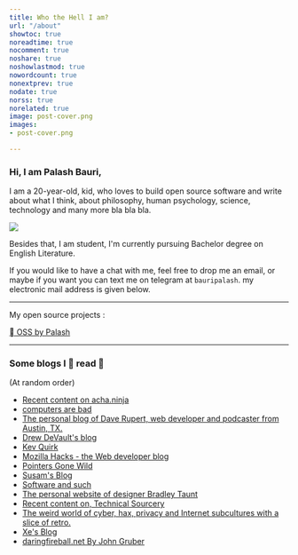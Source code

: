 ```yaml
---
title: Who the Hell I am?
url: "/about"
showtoc: true
noreadtime: true
nocomment: true
noshare: true
noshowlastmod: true
nowordcount: true
nonextprev: true
nodate: true
norss: true
norelated: true
image: post-cover.png
images:
- post-cover.png

---
```

### Hi, I am Palash Bauri,

I am a 20-year-old, kid, who loves to build open source software and write about what I think, about philosophy, human psychology, science, technology and many more bla bla bla.

![](/images/palash.jpg?#round)

Besides that, I am student, I'm currently pursuing Bachelor degree on English Literature.

If you would like to have a chat with me, feel free to drop me an email, or maybe if you want you can text me on telegram at `bauripalash`. my electronic mail address is given below.

---
My open source projects :

[ OSS by Palash](https://bauripalash.github.io)

---

### Some blogs I  read  
(At random order)

* [Recent content on acha.ninja](https://acha.ninja/)
* [computers are bad](https://computer.rip/)
* [The personal blog of Dave Rupert, web developer and podcaster from Austin, TX.](https://daverupert.com/)
* [Drew DeVault's blog](https://drewdevault.com/)
* [Kev Quirk](https://kevq.uk/)
* [Mozilla Hacks - the Web developer blog](https://hacks.mozilla.org/)
* [Pointers Gone Wild](https://pointersgonewild.com/)
* [Susam's Blog](https://susam.net/blog/feed.xml)
* [Software and such](https://tacaswell.github.io/)
* [The personal website of designer Bradley Taunt](https://tdarb.org/)
* [Recent content on, Technical Sourcery](https://www.technicalsourcery.net/)
* [The weird world of cyber, hax, privacy and Internet subcultures with a slice of retro.](https://thedorkweb.substack.com/)
* [Xe's Blog](https://xeiaso.net/blog)
* [daringfireball.net By John Gruber](https://daringfireball.net/)
